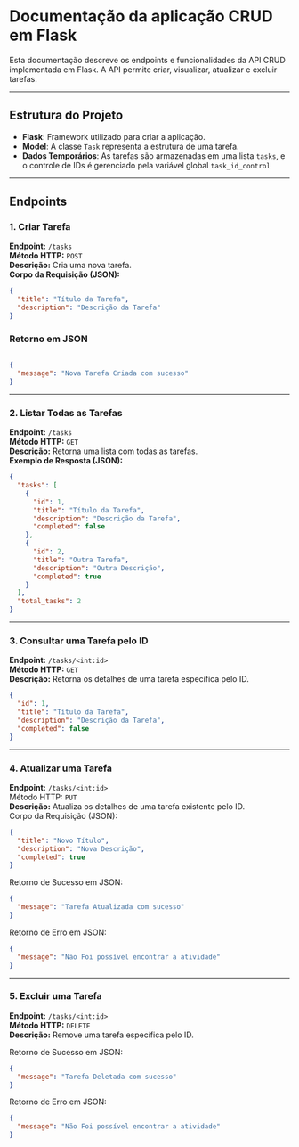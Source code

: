 # Documentação da aplicação CRUD em Flask

Esta documentação descreve os endpoints e funcionalidades da API CRUD implementada em Flask. A API permite criar, visualizar, atualizar e excluir tarefas.

---

## Estrutura do Projeto

- **Flask**: Framework utilizado para criar a aplicação.
- **Model**: A classe `Task` representa a estrutura de uma tarefa.
- **Dados Temporários**: As tarefas são armazenadas em uma lista `tasks`, e o controle de IDs é gerenciado pela variável global `task_id_control`

---

## Endpoints

### 1. Criar Tarefa
**Endpoint:** `/tasks`  
**Método HTTP:** `POST`  
**Descrição:** Cria uma nova tarefa.  
**Corpo da Requisição (JSON):**  
```json
{
  "title": "Título da Tarefa",
  "description": "Descrição da Tarefa"
}

````
### Retorno em JSON
```json

{
  "message": "Nova Tarefa Criada com sucesso"
}
```
---

### 2. Listar Todas as Tarefas
**Endpoint:** `/tasks`
<br>
**Método HTTP:** `GET`
<br>
**Descrição:** Retorna uma lista com todas as tarefas.
<br>
**Exemplo de Resposta (JSON):**
```json
{
  "tasks": [
    {
      "id": 1,
      "title": "Título da Tarefa",
      "description": "Descrição da Tarefa",
      "completed": false
    },
    {
      "id": 2,
      "title": "Outra Tarefa",
      "description": "Outra Descrição",
      "completed": true
    }
  ],
  "total_tasks": 2
}
```
---

### 3. Consultar uma Tarefa pelo ID
**Endpoint:** `/tasks/<int:id>`
<br>
**Método HTTP:** `GET`
<br>
**Descrição:** Retorna os detalhes de uma tarefa específica pelo ID.
```json
{
  "id": 1,
  "title": "Título da Tarefa",
  "description": "Descrição da Tarefa",
  "completed": false
}
```
---
### 4. Atualizar uma Tarefa
**Endpoint:** `/tasks/<int:id>`
<br>
Método HTTP: `PUT`
<br>
**Descrição:** Atualiza os detalhes de uma tarefa existente pelo ID.
<br>
Corpo da Requisição (JSON):
```json
{
  "title": "Novo Título",
  "description": "Nova Descrição",
  "completed": true
}
```
Retorno de Sucesso em JSON:
```json
{
  "message": "Tarefa Atualizada com sucesso"
}
```
Retorno de Erro em JSON:
```json
{
  "message": "Não Foi possível encontrar a atividade"
}
```
---

### 5. Excluir uma Tarefa
**Endpoint:** `/tasks/<int:id>`
<br>
**Método HTTP:** `DELETE`
<br>
**Descrição:** Remove uma tarefa específica pelo ID.
<br>

Retorno de Sucesso em JSON:
```json
{
  "message": "Tarefa Deletada com sucesso"
}
```
Retorno de Erro em JSON:
```json
{
  "message": "Não Foi possível encontrar a atividade"
}
```





